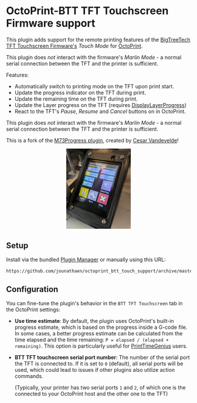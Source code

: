 # OctoPrint-BTT TFT Touchscreen Firmware support

This plugin adds support for the remote printing features of the [BigTreeTech TFT
Touchscreen Firmware's](https://github.com/bigtreetech/BIGTREETECH-TouchScreenFirmware)
_Touch Mode_ for [OctoPrint](https://github.com/OctoPrint/OctoPrint).

This plugin does *not* interact with the firmware's _Marlin Mode_ - a normal serial connection between the TFT and the printer is sufficient.

Features:

- Automatically switch to printing mode on the TFT upon print start.
- Update the progress indicator on the TFT during print.
- Update the remaining time on the TFT during print.
- Update the Layer progress on the TFT (requires [DisplayLayerProgress](https://github.com/OllisGit/OctoPrint-DisplayLayerProgress))
- React to the TFT's _Pause_, _Resume_ and _Cancel_ buttons on in OctoPrint.

This plugin does *not* interact with the firmware's _Marlin Mode_ - a normal serial connection
between the TFT and the printer is sufficient.

This is a fork of the [M73Progress plugin](https://github.com/cesarvandevelde/OctoPrint-M73Progress), created by [Cesar Vandevelde](https://github.com/cesarvandevelde)!

<p align="center">
    <img style="width: 35%;" src="https://github.com/jounathaen/octoprint_btt_touch_support/blob/master/btt_touchscreen.jpg" alt="Picture of a BTT TFT Touchscreen">
</p>

## Setup

Install via the bundled [Plugin Manager](https://github.com/foosel/OctoPrint/wiki/Plugin:-Plugin-Manager)
or manually using this URL:

    https://github.com/jounathaen/octoprint_btt_touch_support/archive/master.zip

## Configuration

You can fine-tune the plugin's behavior in the `BTT TFT Touchscreen` tab in the OctoPrint settings:

* **Use time estimate**: By default, the plugin uses OctoPrint's built-in progress
  estimate, which is based on the progress inside a G-code file. In some cases,
  a better progress estimate can be calculated from the time elapsed and the
  time remaining: `P = elapsed / (elapsed + remaining)`. This option is
  particularly useful for
  [PrintTimeGenius](https://github.com/eyal0/OctoPrint-PrintTimeGenius) users.
* **BTT TFT touchscreen serial port number**: The number of the serial port the TFT is connected to. If it is set to `0` (default), all serial ports will be used, which could lead to issues if other plugins also utilize action commands.

  (Typically, your printer has two serial ports `1` and `2`, of which one is the connected to your OctoPrint host and the other one to the TFT)
